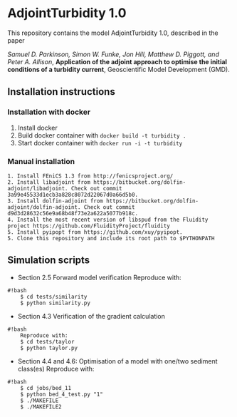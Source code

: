 AdjointTurbidity 1.0
================

This repository contains the model AdjointTurbidity 1.0, described in the paper

*Samuel D. Parkinson, Simon W. Funke, Jon Hill, Matthew D. Piggott, and Peter A. Allison*, **Application of the adjoint approach to optimise the initial conditions of a turbidity current**, Geoscientific Model Development (GMD).



Installation instructions
-------------------------

### Installation with docker
1. Install docker
2. Build docker container with
       `docker build -t turbidity .`
3. Start docker container with
       `docker run -i -t turbidity`


### Manual installation

    1. Install FEniCS 1.3 from http://fenicsproject.org/
    2. Install libadjoint from https://bitbucket.org/dolfin-adjoint/libadjoint. Check out commit 3a99e45533d1ecb3a828c8072d22067d0a66d5b0.
    3. Install dolfin-adjoint from https://bitbucket.org/dolfin-adjoint/dolfin-adjoint. Check out commit d9d3d28632c56e9a68b48f73e2a622a5077b918c.
    4. Install the most recent version of libspud from the Fluidity project https://github.com/FluidityProject/fluidity
    5. Install pyipopt from https://github.com/xuy/pyipopt.
    5. Clone this repository and include its root path to $PYTHONPATH


Simulation scripts
------------------

* Section 2.5 Forward model verification
    Reproduce with:

```
#!bash
    $ cd tests/similarity
    $ python similarity.py
```


* Section 4.3 Verification of the gradient calculation

```
#!bash
    Reproduce with:
    $ cd tests/taylor
    $ python taylor.py
```

* Section 4.4 and 4.6: Optimisation of a model with one/two sediment class(es)
    Reproduce with:

```
#!bash
    $ cd jobs/bed_11
    $ python bed_4_test.py "1"
    $ ./MAKEFILE
    $ ./MAKEFILE2
```